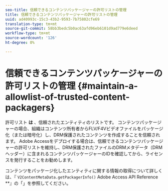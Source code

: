 ```yaml
---
seo-title: 信頼できるコンテンツパッケージャーの許可リストの管理
title: 信頼できるコンテンツパッケージャーの許可リストの管理
uuid: ad40993c-15c3-43b2-9593-7b75802cfe69
translation-type: tm+mt
source-git-commit: 58bb3bedc5b0ac63afd96eb6101d9ad779e6deed
workflow-type: tm+mt
source-wordcount: '126'
ht-degree: 0%

---
```



# 信頼できるコンテンツパッケージャーの許可リストの管理 {#maintain-a-allowlist-of-trusted-content-packagers}

許可リスト **は** 、信頼されたエンティティのリストです。 コンテンツパッケージャーの場合、組織はコンテンツ所有者からFLV/F4Vビデオファイルをパッケージ化（または暗号化）し、DRM保護されたコンテンツを作成することを信頼されます。 Adobe Accessをデプロイする場合は、信頼できるコンテンツパッケージャーの許可リストを維持し、DRM保護されたファイルのDRMメタデータ（DRMヘッダー）に含まれるコンテンツパッケージャーのIDを確認してから、ライセンスを発行することをお勧めします。

コンテンツをパッケージ化したエンティティに関する情報の取得について詳しくは、『 `V2ContentMetaData.getPackagerInfo()` Adobe Access API Reference **』の「」を参照してください。
